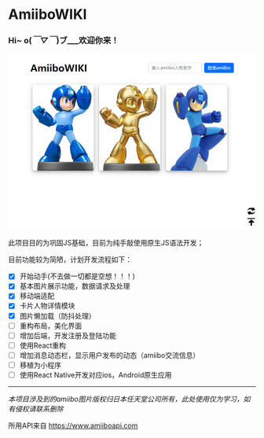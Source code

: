 # AmiiboWIKI

### Hi~ o(*￣▽￣*)ブ___欢迎你来！

![](./images/AmiiboWIKI.png)

此项目目的为巩固JS基础，目前为纯手敲使用原生JS语法开发；

目前功能较为简陋，计划开发流程如下：
- [x] 开始动手(不去做一切都是空想！！！)
- [x] 基本图片展示功能，数据请求及处理
- [x] 移动端适配
- [x] 卡片人物详情模块
- [x] 图片懒加载（防抖处理）
- [ ] 重构布局，美化界面
- [ ] 增加后端，开发注册及登陆功能
- [ ] 使用React重构
- [ ] 增加消息动态栏，显示用户发布的动态（amiibo交流信息）
- [ ] 移植为小程序
- [ ] 使用React Native开发对应ios，Android原生应用  

---

*本项目涉及到的amiibo图片版权归日本任天堂公司所有，此处使用仅为学习，如有侵权请联系删除*

所用API来自 https://www.amiiboapi.com